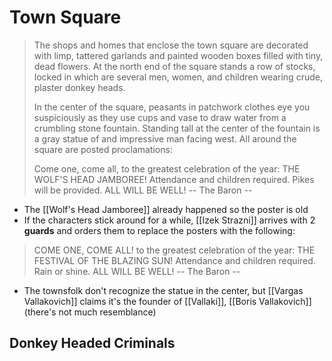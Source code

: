 # Town Square
> The shops and homes that enclose the town square are decorated with limp, tattered garlands and painted wooden boxes filled with tiny, dead flowers. At the north end of the square stands a row of stocks, locked in which are several men, women, and children wearing crude, plaster donkey heads.
> 
> In the center of the square, peasants in patchwork clothes eye you suspiciously as they use cups and vase to draw water from a crumbling stone fountain. Standing tall at the center of the fountain is a gray statue of and impressive man facing west. All around the square are posted proclamations:
> 
> Come one, come all,
> to the greatest celebration of the year:
> THE WOLF'S HEAD JAMBOREE!
> Attendance and children required.
> Pikes will be provided.
> ALL WILL BE WELL!
> -- The Baron --

* The [[Wolf's Head Jamboree]] already happened so the poster is old
* If the characters stick around for a while, [[Izek Strazni]] arrives with 2 **guards** and orders them to replace the posters with the following:

> COME ONE, COME ALL!
> to the greatest celebration of the year:
> THE FESTIVAL OF THE BLAZING SUN!
> Attendance and children required.
> Rain or shine.
> ALL WILL BE WELL!
>  -- The Baron --

* The townsfolk don't recognize the statue in the center, but [[Vargas Vallakovich]] claims it's the founder of [[Vallaki]], [[Boris Vallakovich]] (there's not much resemblance)

## Donkey Headed Criminals
